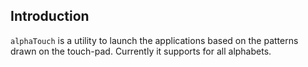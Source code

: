 ## Introduction

`alphaTouch` is a utility to launch the applications based on the patterns drawn on the touch-pad. Currently it supports for all alphabets.